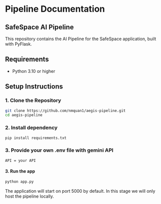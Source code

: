 # Pipeline Documentation

## SafeSpace AI Pipeline

This repository contains the AI Pipeline for the SafeSpace application, built with PyFlask.

## Requirements

- Python 3.10 or higher

## Setup Instructions

### 1. Clone the Repository

```bash
git clone https://github.com/nmquan1/aegis-pipeline.git
cd aegis-pipeline
```

### 2. Install dependency
```.bash
pip install requirements.txt
```

### 3. Provide your own .env file with gemini API
```.env
API = your API
```

#### 3. Run the app
```bash
python app.py
```

The application will start on port 5000 by default. In this stage we will only host the pipeline locally.



